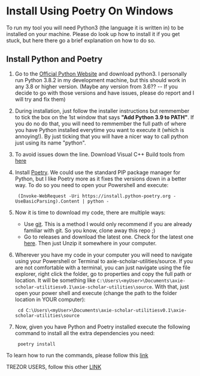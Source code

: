 # Install Using Poetry On Windows

To run my tool you will need Python3 (the language it is written in) to be installed on your machine. Please do look up how to install it if you get stuck, but here there go a brief explanation on how to do so.

## Install Python and Poetry

1. Go to the [Official Python Website](https://www.python.org/downloads/windows/) and download python3. I personally run Python 3.8.2 in my development machine, but this should work in any 3.8 or higher version. (Maybe any version from 3.6?? -- If you decide to go with those versions and have issues, please do report and I will try and fix them)

2. During installation, just follow the installer instructions but remmember to tick the box on the 1st window that says **"Add Python 3.9 to PATH"**. If you do no do that, you will need to remmember the full path of where you have Python installed everytime you want to execute it (which is annoying!). By just ticking that you will have a nicer way to call python just using its name "python".

3. To avoid issues down the line. Download Visual C++ Build tools from [here](https://visualstudio.microsoft.com/visual-cpp-build-tools/)

4. Install [Poetry](https://python-poetry.org/docs/#windows-powershell-install-instructions). We could use the standard PIP package manager for Python, but I like Poetry more as it fixes the versions down in a better way. To do so you need to open your Powershell and execute:

        (Invoke-WebRequest -Uri https://install.python-poetry.org -UseBasicParsing).Content | python -

5. Now it is time to download my code, there are multiple ways:

    - Use [git](https://git-scm.com/downloads). This is a method I would only recommend if you are already familiar with git. So you know, clone away this repo ;)
    - Go to releases and download the latest one. Check for the latest one [here](https://github.com/FerranMarin/axie-scholar-utilities/releases/). Then just Unzip it somewhere in your computer.

6. Wherever you have my code in your computer you will need to navigate using your Powershell or Terminal to axie-scholar-utilities/source. If you are not comfortable with a terminal, you can just navigate using the file explorer, right click the folder, go to properties and copy the full path or location. It will be something like `C:\Users\<myUser>\Documents\axie-scholar-utilitiesv0.1\axie-scholar-utilities\source`. With that, just open your power shell and execute (change the path to the folder location in YOUR computer):

        cd C:\Users\<myUser>\Documents\axie-scholar-utilitiesv0.1\axie-scholar-utilities\source

7. Now, given you have Python and Poetry installed execute the following command to install all the extra dependencies you need:

        poetry install


To learn how to run the commands, please follow this [link](../pages/poetry_cmds.html)

TREZOR USERS, follow this other [LINK](../pages/trezor_cmds.html)
